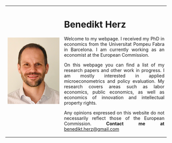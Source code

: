 

<table>
    <tr>    
        <td width="35%">
            <img src="website_photo.png" style="width: 100%; margin: -0.0000009482% 0 -0.0000009482% 0%"  />
        </td>  
        <td align="justify">
            <h1>Benedikt Herz</h1>
            
<p style="text-align: justify; white-space: normal;">  
Welcome to my webpage. I received my PhD in economics from the Universitat Pompeu Fabra in Barcelona. I am currently working as an economist at the European Commission.</p>

<p style="text-align: justify; white-space: normal;">  
On this webpage you can find a list of my research papers and other work in progress. I am mostly interested in applied microeconometrics and policy evaluation. My research covers areas such as labor economics, public economics, as well as economics of innovation and intellectual property rights.</p>

<p style="text-align: justify; white-space: normal;">  
Any opinions expressed on this website do not necessarily reflect those of the European Commission.
<strong>Contact me at </strong><a href="mailto:benedikt.herz@gmail.com" target="_blank">benedikt.herz@gmail.com</a></p>
        </td>        
    </tr>        
</table>  

